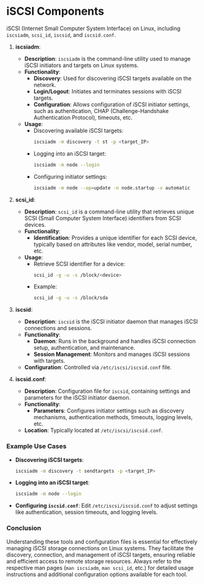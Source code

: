 # iSCSI Components
iSCSI (Internet Small Computer System Interface) on Linux, including `iscsiadm`, `scsi_id`, `iscsid`, and `iscsid.conf`.

1. **iscsiadm**:
   - **Description**: `iscsiadm` is the command-line utility used to manage iSCSI initiators and targets on Linux systems.
   - **Functionality**:
     - **Discovery**: Used for discovering iSCSI targets available on the network.
     - **Login/Logout**: Initiates and terminates sessions with iSCSI targets.
     - **Configuration**: Allows configuration of iSCSI initiator settings, such as authentication, CHAP (Challenge-Handshake Authentication Protocol), timeouts, etc.
   - **Usage**:
     - Discovering available iSCSI targets:
       ```bash
       iscsiadm -m discovery -t st -p <target_IP>
       ```
     - Logging into an iSCSI target:
       ```bash
       iscsiadm -m node --login
       ```
     - Configuring initiator settings:
       ```bash
       iscsiadm -m node --op=update -n node.startup -v automatic
       ```

2. **scsi_id**:
   - **Description**: `scsi_id` is a command-line utility that retrieves unique SCSI (Small Computer System Interface) identifiers from SCSI devices.
   - **Functionality**:
     - **Identification**: Provides a unique identifier for each SCSI device, typically based on attributes like vendor, model, serial number, etc.
   - **Usage**:
     - Retrieve SCSI identifier for a device:
       ```bash
       scsi_id -g -u -s /block/<device>
       ```
     - Example:
       ```bash
       scsi_id -g -u -s /block/sda
       ```

3. **iscsid**:
   - **Description**: `iscsid` is the iSCSI initiator daemon that manages iSCSI connections and sessions.
   - **Functionality**:
     - **Daemon**: Runs in the background and handles iSCSI connection setup, authentication, and maintenance.
     - **Session Management**: Monitors and manages iSCSI sessions with targets.
   - **Configuration**: Controlled via `/etc/iscsi/iscsid.conf` file.

4. **iscsid.conf**:
   - **Description**: Configuration file for `iscsid`, containing settings and parameters for the iSCSI initiator daemon.
   - **Functionality**:
     - **Parameters**: Configures initiator settings such as discovery mechanisms, authentication methods, timeouts, logging levels, etc.
   - **Location**: Typically located at `/etc/iscsi/iscsid.conf`.

### Example Use Cases

- **Discovering iSCSI targets**:
  ```bash
  iscsiadm -m discovery -t sendtargets -p <target_IP>
  ```

- **Logging into an iSCSI target**:
  ```bash
  iscsiadm -m node --login
  ```

- **Configuring `iscsid.conf`**:
  Edit `/etc/iscsi/iscsid.conf` to adjust settings like authentication, session timeouts, and logging levels.

### Conclusion

Understanding these tools and configuration files is essential for effectively managing iSCSI storage connections on Linux systems. They facilitate the discovery, connection, and management of iSCSI targets, ensuring reliable and efficient access to remote storage resources. Always refer to the respective man pages (`man iscsiadm`, `man scsi_id`, etc.) for detailed usage instructions and additional configuration options available for each tool.
